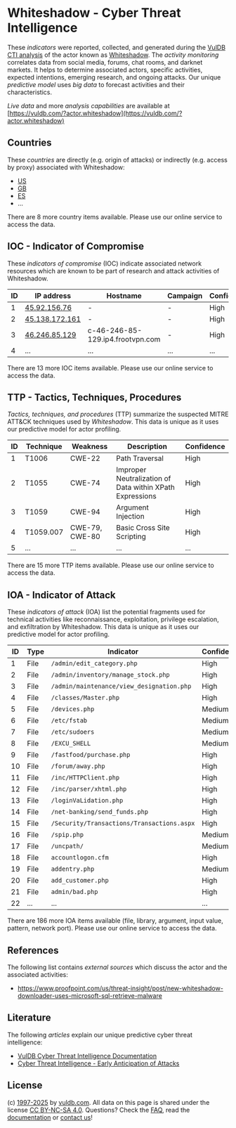 # Whiteshadow - Cyber Threat Intelligence

These _indicators_ were reported, collected, and generated during the [VulDB CTI analysis](https://vuldb.com/?kb.cti) of the actor known as [Whiteshadow](https://vuldb.com/?actor.whiteshadow). The _activity monitoring_ correlates data from social media, forums, chat rooms, and darknet markets. It helps to determine associated actors, specific activities, expected intentions, emerging research, and ongoing attacks. Our unique _predictive model_ uses _big data_ to forecast activities and their characteristics.

_Live data_ and more _analysis capabilities_ are available at [https://vuldb.com/?actor.whiteshadow](https://vuldb.com/?actor.whiteshadow)

## Countries

These _countries_ are directly (e.g. origin of attacks) or indirectly (e.g. access by proxy) associated with Whiteshadow:

* [US](https://vuldb.com/?country.us)
* [GB](https://vuldb.com/?country.gb)
* [ES](https://vuldb.com/?country.es)
* ...

There are 8 more country items available. Please use our online service to access the data.

## IOC - Indicator of Compromise

These _indicators of compromise_ (IOC) indicate associated network resources which are known to be part of research and attack activities of Whiteshadow.

ID | IP address | Hostname | Campaign | Confidence
-- | ---------- | -------- | -------- | ----------
1 | [45.92.156.76](https://vuldb.com/?ip.45.92.156.76) | - | - | High
2 | [45.138.172.161](https://vuldb.com/?ip.45.138.172.161) | - | - | High
3 | [46.246.85.129](https://vuldb.com/?ip.46.246.85.129) | c-46-246-85-129.ip4.frootvpn.com | - | High
4 | ... | ... | ... | ...

There are 13 more IOC items available. Please use our online service to access the data.

## TTP - Tactics, Techniques, Procedures

_Tactics, techniques, and procedures_ (TTP) summarize the suspected MITRE ATT&CK techniques used by _Whiteshadow_. This data is unique as it uses our predictive model for actor profiling.

ID | Technique | Weakness | Description | Confidence
-- | --------- | -------- | ----------- | ----------
1 | T1006 | CWE-22 | Path Traversal | High
2 | T1055 | CWE-74 | Improper Neutralization of Data within XPath Expressions | High
3 | T1059 | CWE-94 | Argument Injection | High
4 | T1059.007 | CWE-79, CWE-80 | Basic Cross Site Scripting | High
5 | ... | ... | ... | ...

There are 15 more TTP items available. Please use our online service to access the data.

## IOA - Indicator of Attack

These _indicators of attack_ (IOA) list the potential fragments used for technical activities like reconnaissance, exploitation, privilege escalation, and exfiltration by Whiteshadow. This data is unique as it uses our predictive model for actor profiling.

ID | Type | Indicator | Confidence
-- | ---- | --------- | ----------
1 | File | `/admin/edit_category.php` | High
2 | File | `/admin/inventory/manage_stock.php` | High
3 | File | `/admin/maintenance/view_designation.php` | High
4 | File | `/classes/Master.php` | High
5 | File | `/devices.php` | Medium
6 | File | `/etc/fstab` | Medium
7 | File | `/etc/sudoers` | Medium
8 | File | `/EXCU_SHELL` | Medium
9 | File | `/fastfood/purchase.php` | High
10 | File | `/forum/away.php` | High
11 | File | `/inc/HTTPClient.php` | High
12 | File | `/inc/parser/xhtml.php` | High
13 | File | `/loginVaLidation.php` | High
14 | File | `/net-banking/send_funds.php` | High
15 | File | `/Security/Transactions/Transactions.aspx` | High
16 | File | `/spip.php` | Medium
17 | File | `/uncpath/` | Medium
18 | File | `accountlogon.cfm` | High
19 | File | `addentry.php` | Medium
20 | File | `add_customer.php` | High
21 | File | `admin/bad.php` | High
22 | ... | ... | ...

There are 186 more IOA items available (file, library, argument, input value, pattern, network port). Please use our online service to access the data.

## References

The following list contains _external sources_ which discuss the actor and the associated activities:

* https://www.proofpoint.com/us/threat-insight/post/new-whiteshadow-downloader-uses-microsoft-sql-retrieve-malware

## Literature

The following _articles_ explain our unique predictive cyber threat intelligence:

* [VulDB Cyber Threat Intelligence Documentation](https://vuldb.com/?kb.cti)
* [Cyber Threat Intelligence - Early Anticipation of Attacks](https://www.scip.ch/en/?labs.20201022)

## License

(c) [1997-2025](https://vuldb.com/?kb.changelog) by [vuldb.com](https://vuldb.com/?kb.about). All data on this page is shared under the license [CC BY-NC-SA 4.0](https://creativecommons.org/licenses/by-nc-sa/4.0/). Questions? Check the [FAQ](https://vuldb.com/?kb.faq), read the [documentation](https://vuldb.com/?kb) or [contact us](https://vuldb.com/?contact)!
